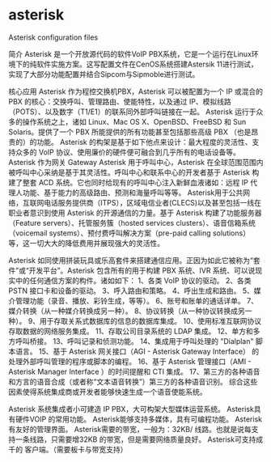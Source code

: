 # asterisk
Asterisk configuration files

简介
Asterisk 是一个开放源代码的软件VoIP PBX系统，它是一个运行在Linux环境下的纯软件实施方案。这写配置文件在CenOS系统搭建Astersik 11进行测试，实现了大部分功能配置并结合Sipcom与Sipmoble进行测试。

核心应用
Asterisk 作为程控交换机PBX，Asterisk 可以被配置为一个 IP 或混合的 PBX 的核心：交换呼叫、管理路由、使能特性，以及通过 IP、模拟线路（POTS）、以及数字（T1/E1）的联系同外部呼叫链接在一起。
Asterisk 运行于众多的操作系统之上，诸如 Linux、Mac OS X、OpenBSD、FreeBSD 和 Sun Solaris。提供了一个 PBX 所能提供的所有功能甚至包括那些高级 PBX （也是昂贵的）的功能。
Asterisk 的构架是基于如下他点来设计：最大程度的灵活性、支持众多的 VoIP 协议、使用廉价的硬件便可融合到几乎所有的电话设备等。
Asterisk 作为网关 Gateway
Asterisk 用于呼叫中心，Asterisk 在全球范围范围内被呼叫中心采纳是基于其灵活性。呼叫中心和联系中心的开发者基于 Asterisk 构建了整套 ACD 系统。它也同时给现有的呼叫中心注入新鲜血液诸如：远程 IP 代理人功能、基于能力的高级路由、预测和海量呼叫等等。
Asterisk用于公共网络，互联网电话服务提供商（ITPS），区域电信业者(CLECS)以及甚至包括一线在职业者意识到使用 Asterisk 的开源通信的力量。基于 Asterisk 构建了功能服务器（Feature servers）、托管服务簇（hosted services clusters）、语音信箱系统（voicemail systems）、预付费呼叫解决方案（pre-paid calling solutions）等，这一切大大的降低费用并展现强大的灵活性。

Asterisk 如同使用拼装玩具或乐高套件来搭建通信应用。正因为如此它被称为“套件”或“开发平台”。Asterisk 包含所有的用于构建 PBX 系统、IVR 系统、可以说现实中的任何通信方案的构件。诸如如下：
1、各类 VoIP 协议的驱动。
2、各类 PSTN 接口卡和设备的驱动。
3、呼入路由和策略。
4、呼出生成和路由。
5、媒介管理功能（录音、播放、彩铃生成，等等）。
6、账号和账单的通话详单。
7、媒介转换（从一种媒介转换成另一种）。
8、协议转换（从一种协议转换成另一种）。
9、用于存取关系式数据库的信息的数据库集成。
10、使用标准互联网协议存取数据的网络服务集成。
11、存取公司目录系统的 LDAP 集成。
12、单方和多方呼叫桥接。
13、呼叫记录和侦测功能。
14、集成用于呼叫处理的 "Dialplan" 脚本语言。
15、基于 Asterisk 网关接口（AGI - Asterisk Gateway Interface） 的处理外部呼叫管理的程序或脚本的编程。
16、基于 Asterisk 管理接口（AMI - Asterisk Manager Interface ）的时间提醒和 CTI 集成。
17、第三方的各种语音和方言的语音合成（或者称“文本语音转换”）第三方的各种语音识别。
综合这些因素使得系统集成商或开发者能够快速生成一个语音使能系统。

Asterisk 系统集成者小可建造 IP PBX，大可构架大型媒体运营系统。
Asterisk具有硬件VOIP 的常用功能。
Asterisk能够支持多媒体，具有可编程功能。
Asterisk有友好的管理界面。
Asterisk需要的带宽，一般为：32KB/ 线路。也就是说每支持一条线路，只需要增32KB 的带宽，但是需要网络质量良好。
Asterisk可支持成千的 客户端。（需要板卡与带宽支持）
